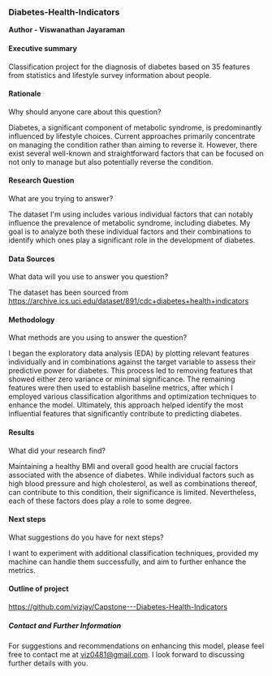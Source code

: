 ### Diabetes-Health-Indicators

**Author - Viswanathan Jayaraman**
#### Executive summary
Classification project for the diagnosis of diabetes based on 35 features from statistics and lifestyle survey information about people.

#### Rationale
Why should anyone care about this question?

Diabetes, a significant component of metabolic syndrome, is predominantly influenced by lifestyle choices. Current approaches primarily concentrate on managing the condition rather than aiming to reverse it. However, there exist several well-known and straightforward factors that can be focused on not only to manage but also potentially reverse the condition. 

#### Research Question
What are you trying to answer?

The dataset I'm using includes various individual factors that can notably influence the prevalence of metabolic syndrome, including diabetes. My goal is to analyze both these individual factors and their combinations to identify which ones play a significant role in the development of diabetes.

#### Data Sources
What data will you use to answer you question?

The dataset has been sourced from https://archive.ics.uci.edu/dataset/891/cdc+diabetes+health+indicators

#### Methodology
What methods are you using to answer the question?

I began the exploratory data analysis (EDA) by plotting relevant features individually and in combinations against the target variable to assess their predictive power for diabetes. This process led to removing features that showed either zero variance or minimal significance. The remaining features were then used to establish baseline metrics, after which I employed various classification algorithms and optimization techniques to enhance the model. Ultimately, this approach helped identify the most influential features that significantly contribute to predicting diabetes.

#### Results
What did your research find?

Maintaining a healthy BMI and overall good health are crucial factors associated with the absence of diabetes. While individual factors such as high blood pressure and high cholesterol, as well as combinations thereof, can contribute to this condition, their significance is limited. Nevertheless, each of these factors does play a role to some degree.

#### Next steps
What suggestions do you have for next steps?

I want to experiment with additional classification techniques, provided my machine can handle them successfully, and aim to further enhance the metrics.

#### Outline of project
https://github.com/vizjay/Capstone---Diabetes-Health-Indicators

##### Contact and Further Information
For suggestions and recommendations on enhancing this model, please feel free to contact me at viz0481@gmail.com. I look forward to discussing further details with you.
